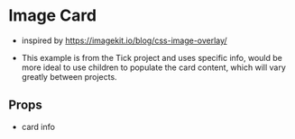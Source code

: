 # Image Card

- inspired by https://imagekit.io/blog/css-image-overlay/

- This example is from the Tick project and uses specific info, would be more ideal to use children to populate the card content, which will vary greatly between projects.

## Props
- card info